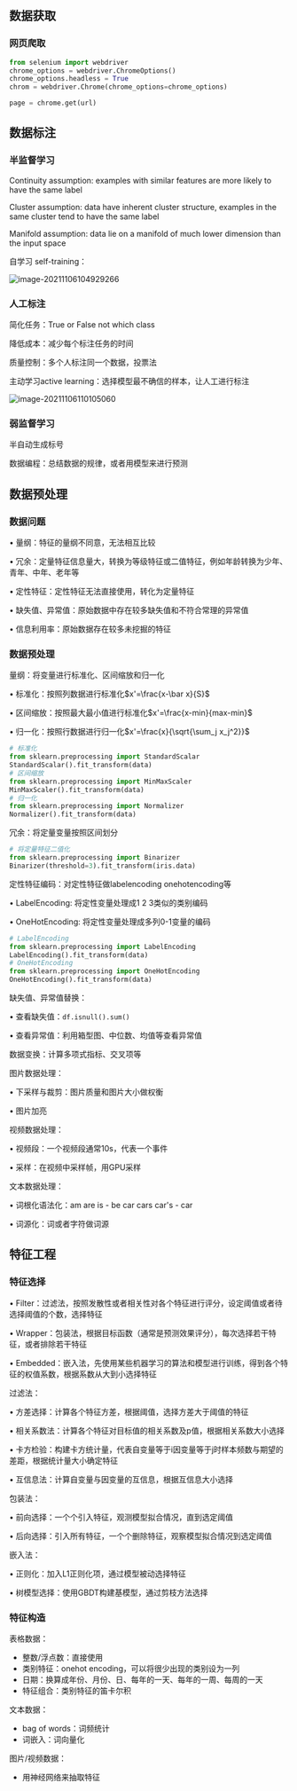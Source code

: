 ## 数据获取

### 网页爬取

```python
from selenium import webdriver
chrome_options = webdriver.ChromeOptions()
chrome_options.headless = True
chrom = webdriver.Chrome(chrome_options=chrome_options)

page = chrome.get(url)
```

## 数据标注

### 半监督学习

Continuity assumption: examples with similar features are more likely to have the same label

Cluster assumption: data have inherent cluster structure, examples in the same cluster tend to have the same label

Manifold assumption: data lie on a manifold of much lower dimension than the input space

自学习 self-training：

![image-20211106104929266](https://i.loli.net/2021/11/06/XyVIiuS1roBna8l.png)

### 人工标注

简化任务：True or False not which class

降低成本：减少每个标注任务的时间

质量控制：多个人标注同一个数据，投票法

主动学习active learning：选择模型最不确信的样本，让人工进行标注

![image-20211106110105060](https://i.loli.net/2021/11/06/KVDOhng3HvfCBTy.png)

### 弱监督学习

半自动生成标号

数据编程：总结数据的规律，或者用模型来进行预测

## 数据预处理

### 数据问题

• 量纲：特征的量纲不同意，无法相互比较

• 冗余：定量特征信息量大，转换为等级特征或二值特征，例如年龄转换为少年、青年、中年、老年等

• 定性特征：定性特征无法直接使用，转化为定量特征

• 缺失值、异常值：原始数据中存在较多缺失值和不符合常理的异常值

• 信息利用率：原始数据存在较多未挖掘的特征

### 数据预处理

量纲：将变量进行标准化、区间缩放和归一化

• 标准化：按照列数据进行标准化$x'=\frac{x-\bar x}{S}$

• 区间缩放：按照最大最小值进行标准化$x'=\frac{x-min}{max-min}$

• 归一化：按照行数据进行归一化$x'=\frac{x}{\sqrt{\sum_j x_j^2}}$

```python
# 标准化
from sklearn.preprocessing import StandardScalar
StandardScalar().fit_transform(data)
# 区间缩放
from sklearn.preprocessing import MinMaxScaler
MinMaxScaler().fit_transform(data)
# 归一化
from sklearn.preprocessing import Normalizer
Normalizer().fit_transform(data)
```

冗余：将定量变量按照区间划分

```python
# 将定量特征二值化
from sklearn.preprocessing import Binarizer
Binarizer(threshold=3).fit_transform(iris.data)
```

定性特征编码：对定性特征做labelencoding onehotencoding等

• LabelEncoding: 将定性变量处理成1 2 3类似的类别编码

• OneHotEncoding: 将定性变量处理成多列0-1变量的编码

```python
# LabelEncoding
from sklearn.preprocessing import LabelEncoding
LabelEncoding().fit_transform(data)
# OneHotEncoding
from sklearn.preprocessing import OneHotEncoding
OneHotEncoding().fit_transform(data)
```

缺失值、异常值替换：

• 查看缺失值：`df.isnull().sum()`

• 查看异常值：利用箱型图、中位数、均值等查看异常值

数据变换：计算多项式指标、交叉项等

图片数据处理：

• 下采样与裁剪：图片质量和图片大小做权衡

• 图片加亮

视频数据处理：

• 视频段：一个视频段通常10s，代表一个事件

• 采样：在视频中采样帧，用GPU采样

文本数据处理：

• 词根化语法化：am are is - be car cars car's - car

• 词源化：词或者字符做词源

 ## 特征工程

### 特征选择

• Filter：过滤法，按照发散性或者相关性对各个特征进行评分，设定阈值或者待选择阈值的个数，选择特征

• Wrapper：包装法，根据目标函数（通常是预测效果评分），每次选择若干特征，或者排除若干特征

• Embedded：嵌入法，先使用某些机器学习的算法和模型进行训练，得到各个特征的权值系数，根据系数从大到小选择特征

过滤法：

• 方差选择：计算各个特征方差，根据阈值，选择方差大于阈值的特征

• 相关系数法：计算各个特征对目标值的相关系数及p值，根据相关系数大小选择

• 卡方检验：构建卡方统计量，代表自变量等于i因变量等于j时样本频数与期望的差距，根据统计量大小确定特征

• 互信息法：计算自变量与因变量的互信息，根据互信息大小选择

包装法：

• 前向选择：一个个引入特征，观测模型拟合情况，直到选定阈值

• 后向选择：引入所有特征，一个个删除特征，观察模型拟合情况到选定阈值

嵌入法：

• 正则化：加入L1正则化项，通过模型被动选择特征

• 树模型选择：使用GBDT构建基模型，通过剪枝方法选择

### 特征构造

表格数据：

- 整数/浮点数：直接使用
- 类别特征：onehot encoding，可以将很少出现的类别设为一列
- 日期：换算成年份、月份、日、每年的一天、每年的一周、每周的一天
- 特征组合：类别特征的笛卡尔积

文本数据：

- bag of words：词频统计
- 词嵌入：词向量化

图片/视频数据：

- 用神经网络来抽取特征
